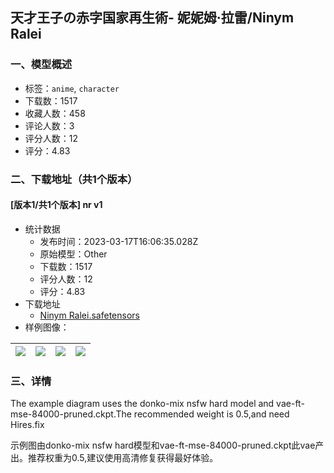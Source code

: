 ## 天才王子の赤字国家再生術- 妮妮姆·拉雷/Ninym Ralei
### 一、模型概述

- 标签：`anime`, `character`
- 下载数：1517
- 收藏人数：458
- 评论人数：3
- 评分人数：12
- 评分：4.83

### 二、下载地址（共1个版本）

#### [版本1/共1个版本] nr v1

- 统计数据
  - 发布时间：2023-03-17T16:06:35.028Z
  - 原始模型：Other
  - 下载数：1517
  - 评分人数：12
  - 评分：4.83
- 下载地址
  - [Ninym Ralei.safetensors](https://civitai.com/api/download/models/24704)
- 样例图像：

| <img src="https://image.civitai.com/xG1nkqKTMzGDvpLrqFT7WA/9fede172-c2cc-43fa-b488-9eeed718c500/width=450/269580.jpeg" /> | <img src="https://image.civitai.com/xG1nkqKTMzGDvpLrqFT7WA/61ca134d-c196-4803-6020-31570b88ae00/width=450/269583.jpeg" /> | <img src="https://image.civitai.com/xG1nkqKTMzGDvpLrqFT7WA/4c13de5f-67a4-4400-8738-b27dbba22c00/width=450/269582.jpeg" /> | <img src="https://image.civitai.com/xG1nkqKTMzGDvpLrqFT7WA/b76b89bf-7721-4e62-08d0-a1f2744fa500/width=450/269581.jpeg" /> |
| ---- | ---- | ---- | ---- |


### 三、详情
<p>The example diagram uses the donko-mix nsfw hard model and vae-ft-mse-84000-pruned.ckpt.The recommended weight is 0.5,and need Hires.fix</p><p>示例图由donko-mix nsfw hard模型和vae-ft-mse-84000-pruned.ckpt此vae产出。推荐权重为0.5,建议使用高清修复获得最好体验。</p>